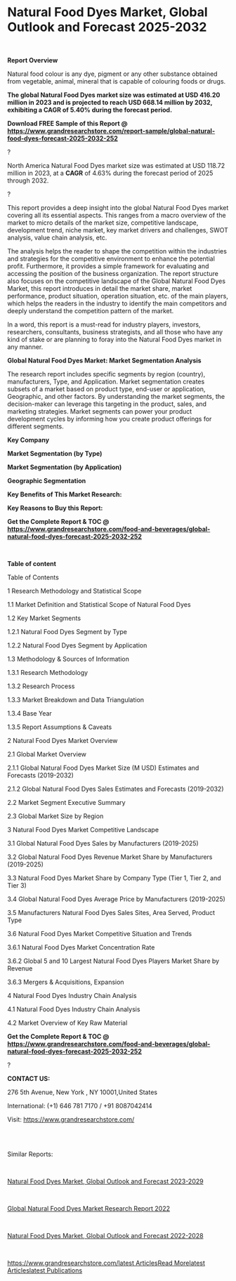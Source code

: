 <h1>Natural Food Dyes Market, Global Outlook and Forecast 2025-2032</h1><br/><p><strong>Report Overview</strong></p>
 
 
 
 <p>Natural food colour is any dye, pigment or any other substance obtained from vegetable, animal, mineral that is capable of colouring foods or drugs.</p>
 
 
 
 <p><strong>The global Natural Food Dyes market size was estimated at USD 416.20 million in 2023 and is projected to reach USD 668.14 million by 2032, exhibiting a <strong>CAGR</strong> of 5.40% during the forecast period.</strong></p>
 
 
 
 <div><b>Download FREE Sample of this Report @ <a href="https://www.grandresearchstore.com/report-sample/global-natural-food-dyes-forecast-2025-2032-252">https://www.grandresearchstore.com/report-sample/global-natural-food-dyes-forecast-2025-2032-252</a></b></div>
 
 
 
 <p>? </p>
 
 
 
 <p>North America Natural Food Dyes market size was estimated at USD 118.72 million in 2023, at a <strong>CAGR</strong> of 4.63% during the forecast period of 2025 through 2032.</p>
 
 
 
 <p>? </p>
 
 
 
 <p>This report provides a deep insight into the global Natural Food Dyes market covering all its essential aspects. This ranges from a macro overview of the market to micro details of the market size, competitive landscape, development trend, niche market, key market drivers and challenges, SWOT analysis, value chain analysis, etc.</p>
 
 
 
 <p>The analysis helps the reader to shape the competition within the industries and strategies for the competitive environment to enhance the potential profit. Furthermore, it provides a simple framework for evaluating and accessing the position of the business organization. The report structure also focuses on the competitive landscape of the Global Natural Food Dyes Market, this report introduces in detail the market share, market performance, product situation, operation situation, etc. of the main players, which helps the readers in the industry to identify the main competitors and deeply understand the competition pattern of the market.</p>
 
 
 
 <p>In a word, this report is a must-read for industry players, investors, researchers, consultants, business strategists, and all those who have any kind of stake or are planning to foray into the Natural Food Dyes market in any manner.</p>
 
 
 
 <p><strong>Global Natural Food Dyes Market: Market Segmentation Analysis</strong></p>
 
 
 
 <p>The research report includes specific segments by region (country), manufacturers, Type, and Application. Market segmentation creates subsets of a market based on product type, end-user or application, Geographic, and other factors. By understanding the market segments, the decision-maker can leverage this targeting in the product, sales, and marketing strategies. Market segments can power your product development cycles by informing how you create product offerings for different segments.</p>
 
 
 
 <p><strong>Key Company</strong></p>
 
 
 
 <p><strong>Market Segmentation (by Type)</strong></p>
 
 
 
 <p><strong>Market Segmentation (<strong>by Application</strong>)</strong></p>
 
 
 
 <p><strong>Geographic Segmentation</strong></p>
 
 
 
 <p><strong>Key Benefits of This Market Research:</strong></p>
 
 
 
 <p><strong>Key <strong>Reasons to Buy</strong> this Report:</strong></p>
 
 
 
 <div><b>Get the Complete Report & TOC @ <a href="https://www.grandresearchstore.com/food-and-beverages/global-natural-food-dyes-forecast-2025-2032-252">https://www.grandresearchstore.com/food-and-beverages/global-natural-food-dyes-forecast-2025-2032-252</a></b></div>
 
 
 
 <p><br />
 
 <b>Table of content</b></p>
 
 
 
 <p>Table of Contents<br />
 
 1 Research Methodology and Statistical Scope<br />
 
 1.1 Market Definition and Statistical Scope of Natural Food Dyes<br />
 
 1.2 Key Market Segments<br />
 
 1.2.1 Natural Food Dyes Segment by Type<br />
 
 1.2.2 Natural Food Dyes Segment by Application<br />
 
 1.3 Methodology & Sources of Information<br />
 
 1.3.1 Research Methodology<br />
 
 1.3.2 Research Process<br />
 
 1.3.3 Market Breakdown and Data Triangulation<br />
 
 1.3.4 Base Year<br />
 
 1.3.5 Report Assumptions & Caveats<br />
 
 2 Natural Food Dyes Market Overview<br />
 
 2.1 Global Market Overview<br />
 
 2.1.1 Global Natural Food Dyes Market Size (M USD) Estimates and Forecasts (2019-2032)<br />
 
 2.1.2 Global Natural Food Dyes Sales Estimates and Forecasts (2019-2032)<br />
 
 2.2 Market Segment Executive Summary<br />
 
 2.3 Global Market Size by Region<br />
 
 3 Natural Food Dyes Market Competitive Landscape<br />
 
 3.1 Global Natural Food Dyes Sales by Manufacturers (2019-2025)<br />
 
 3.2 Global Natural Food Dyes Revenue Market Share by Manufacturers (2019-2025)<br />
 
 3.3 Natural Food Dyes Market Share by Company Type (Tier 1, Tier 2, and Tier 3)<br />
 
 3.4 Global Natural Food Dyes Average Price by Manufacturers (2019-2025)<br />
 
 3.5 Manufacturers Natural Food Dyes Sales Sites, Area Served, Product Type<br />
 
 3.6 Natural Food Dyes Market Competitive Situation and Trends<br />
 
 3.6.1 Natural Food Dyes Market Concentration Rate<br />
 
 3.6.2 Global 5 and 10 Largest Natural Food Dyes Players Market Share by Revenue<br />
 
 3.6.3 Mergers & Acquisitions, Expansion<br />
 
 4 Natural Food Dyes Industry Chain Analysis<br />
 
 4.1 Natural Food Dyes Industry Chain Analysis<br />
 
 4.2 Market Overview of Key Raw Material</p>
 
 
 
 <div><b>Get the Complete Report & TOC @ <a href="https://www.grandresearchstore.com/food-and-beverages/global-natural-food-dyes-forecast-2025-2032-252">https://www.grandresearchstore.com/food-and-beverages/global-natural-food-dyes-forecast-2025-2032-252</a></b></div>
 
 
 
 <p>? </p>
 
 
 
 <p><b>CONTACT US:</b><br />
 
 276 5th Avenue, New York , NY 10001,United States<br />
 
 International: (+1) 646 781 7170 / +91 8087042414<br />
 
 Visit: <a href="https://www.grandresearchstore.com/">https://www.grandresearchstore.com/</a><br />
 
 <br />
 
 <br />
 
 Similar Reports:<br />
 
 <br />
 
 <a href="https://www.grandresearchstore.com/food-and-beverages/global-natural-food-dyes-forecast-2023-2029-780">Natural Food Dyes Market, Global Outlook and Forecast 2023-2029</a><br />
 
 <br />
 
 <a href="https://www.grandresearchstore.com/food-and-beverages/global-natural-food-dyes-2022-382">Global Natural Food Dyes Market Research Report 2022</a><br />
 
 <br />
 
 <a href="https://www.grandresearchstore.com/food-and-beverages/global-natural-food-dyes-forecast-2022-2028-690">Natural Food Dyes Market, Global Outlook and Forecast 2022-2028</a><br />
 
 <br />
 
 <a href="https://gyeongbokgung.com">https://www.grandresearchstore.com/</a><a href="https://hallyeomaritime.com">latest Articles</a><a href="https://jingwansa.com">Read More</a><a href="https://nguoiviet.jp/">latest Articles</a><a href="https://www.intelmarketresearch.com/">latest Publications</a></p>